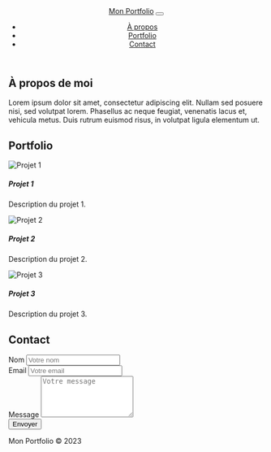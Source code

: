 <!DOCTYPE html>
<html lang="en">
<head>
  <meta charset="UTF-8">
  <meta name="viewport" content="width=device-width, initial-scale=1.0">
  <title>Mon Portfolio</title>
  <link rel="stylesheet" href="https://maxcdn.bootstrapcdn.com/bootstrap/4.0.0/css/bootstrap.min.css">
  <style>
    /* Styles CSS personnalisés ici */
  </style>
</head>
<body>
  <header>
    <nav class="navbar navbar-expand-lg navbar-dark bg-dark">
      <a class="navbar-brand" href="#">Mon Portfolio</a>
      <button class="navbar-toggler" type="button" data-toggle="collapse" data-target="#navbarNav" aria-controls="navbarNav" aria-expanded="false" aria-label="Toggle navigation">
        <span class="navbar-toggler-icon"></span>
      </button>
      <div class="collapse navbar-collapse" id="navbarNav">
        <ul class="navbar-nav ml-auto">
          <li class="nav-item active">
            <a class="nav-link" href="#about">À propos</a>
          </li>
          <li class="nav-item">
            <a class="nav-link" href="#portfolio">Portfolio</a>
          </li>
          <li class="nav-item">
            <a class="nav-link" href="#contact">Contact</a>
          </li>
        </ul>
      </div>
    </nav>
  </header>

  <section id="about" class="py-5">
    <div class="container">
      <h2>À propos de moi</h2>
      <p>Lorem ipsum dolor sit amet, consectetur adipiscing elit. Nullam sed posuere nisi, sed volutpat lorem. Phasellus ac neque feugiat, venenatis lacus et, vehicula metus. Duis rutrum euismod risus, in volutpat ligula elementum ut.</p>
    </div>
  </section>

  <section id="portfolio" class="bg-light py-5">
    <div class="container">
      <h2>Portfolio</h2>
      <div class="row">
        <div class="col-md-4">
          <div class="card mb-4">
            <img src="project1.jpg" class="card-img-top" alt="Projet 1">
            <div class="card-body">
              <h5 class="card-title">Projet 1</h5>
              <p class="card-text">Description du projet 1.</p>
            </div>
          </div>
        </div>
        <div class="col-md-4">
          <div class="card mb-4">
            <img src="project2.jpg" class="card-img-top" alt="Projet 2">
            <div class="card-body">
              <h5 class="card-title">Projet 2</h5>
              <p class="card-text">Description du projet 2.</p>
            </div>
          </div>
        </div>
        <div class="col-md-4">
          <div class="card mb-4">
            <img src="project3.jpg" class="card-img-top" alt="Projet 3">
            <div class="card-body">
              <h5 class="card-title">Projet 3</h5>
              <p class="card-text">Description du projet 3.</p>
            </div>
          </div>
        </div>
      </div>
    </div>
  </section>

  <section id="contact" class="py-5">
    <div class="container">
      <h2>Contact</h2>
      <form>
        <div class="form-group">
          <label for="name">Nom</label>
          <input type="text" class="form-control" id="name" placeholder="Votre nom">
        </div>
        <div class="form-group">
          <label for="email">Email</label>
          <input type="email" class="form-control" id="email" placeholder="Votre email">
        </div>
        <div class="form-group">
          <label for="message">Message</label>
          <textarea class="form-control" id="message" rows="5" placeholder="Votre message"></textarea>
        </div>
        <button type="submit" class="btn btn-primary">Envoyer</button>
      </form>
    </div>
  </section>

  <footer class="bg-dark text-white text-center py-3">
    <p>Mon Portfolio &copy; 2023</p>
  </footer>

  <script src="https://code.jquery.com/jquery-3.2.1.slim.min.js"></script>
  <script src="https://maxcdn.bootstrapcdn.com/bootstrap/4.0.0/js/bootstrap.min.js"></script>
</body>
</html>
